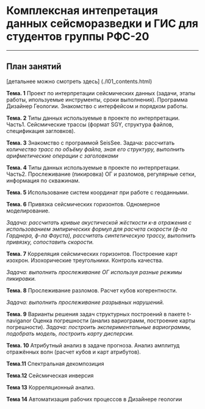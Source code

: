 # Комплексная интепретация данных сейсморазведки и ГИС для студентов группы РФС-20

***
## План занятий
[детальнее можно смотреть здесь] (./l01_contents.html)

**Тема. 1**  Проект по интерпретации сейсмических данных (задачи, этапы работы,
ипользуемые инструменты, сроки выполнения). Программа Дизайнер
Геологии. Знакомство с интерфейсом и порядком работы.


**Тема. 2** Типы данных используемые в проекте по интерпретации. Часть1.
Сейсмические трассы (формат SGY, структура файлов, спецификация
загловков).

**Тема. 3** Знакомство с программой SeisSee. 
Задача: рассчитать кол*ичество трасс
по объёму файла, зная его структуру, выполнить арифметические
операции с заголовками*

**Тема. 4** Типы данных используемые в проекте по интерпретации. Часть2.
Прослеживание (пикировка) ОГ и разломов, регулярные сетки, информация
по скважинам.

**Тема. 5** Использование систем координат при работе с геоданными.

**Тема. 6** Привязка сейсмических горизонтов. Одномерное моделирование. 

*Задача:
рассчитать кривые акустической жёсткости к-в отражения с
использованием эмпирических формул для расчета скорости (ф-ла
Гарднера, ф-ла Фауста), рассчитать синтетическую трассу, выполнить
привязку, сопоставить скорости.*

**Тема. 7** Корреляция сейсмических горизонтов. Построение карт изохрон.
Изохорические треугольники. Контроль качества. 

*Задача: выполнить
прослеживание ОГ используя разные режимы пикировки.*

**Тема. 8** Прослеживание разломов. Расчет кубов когерентности. 

*Задача: выполнить
прослеживание разрывных нарушений.*

**Тема. 9** Варианты решения задач структурных построений в пакете t-naviganor
Оценка погрешности (анализ вариограмм, построение карты погрешности).
*Задача: построить экспериментальные вариограммы, подобрать модель,
построить карту дисперсии.*

**Тема. 10** Атрибутный анализ в задаче прогноза. Анализ амплитуд отражённых волн
(расчет кубов и карт атрибутов).

**Тема.11** Спектральная декомпозиция

**Тема.12** Сейсмическая инверсия

**Тема 13** Корреляционный анализ.

**Тема 14** Автоматизация рабочих процессов в Дизайнере геологии

